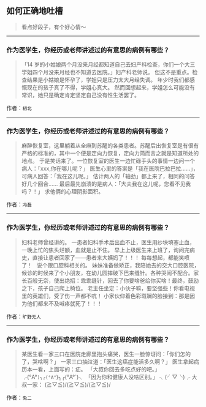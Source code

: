 ## 如何正确地吐槽

> 看点好段子，有个好心情～


 
---

### 作为医学生，你经历或老师讲述过的有意思的病例有哪些？

> 「14 岁的小姑娘两个月没来月经都知道自己去妇产科检查，你们一个大三学姐四个月没来月经也不知道去医院。」妇产科老师说。
> 但这不是重点。检查结果是小姑娘是怀孕了，学姐只是压力太大月经失调。
> 年少时我们都感慨现在的孩子真了不得，学姐心真大。
> 然而回想起来，学姐怎么可能没有常识，她只是确定肯定坚定自己没有性生活罢了。


作者：`初北`

---

### 作为医学生，你经历或老师讲述过的有意思的病例有哪些？

> 麻醉恢复室，这里躺着从全麻到苏醒的各类患者。苏醒后出恢复室是有很有严格的标准的，其中一个便是定向力恢复，定向力简而言之就是知道所处的地点。
> 于是笑话来了。一位恢复室的医生一边忙碌手头的事情一边问一个病人：「xxx,你在哪儿呢？」
> 医生心里的答案是「我在医院巴拉巴拉……」，
> 可病人回答：「我在这儿呢。」
> 估计两人的「轴劲」都上来了，相同的问答好几个回合……
> 最后最先崩溃的是病人：「大夫我在这儿呢，您看不见我吗？！」
> 求他俩的心理阴影面积。


作者：`冯磊`

---

### 作为医学生，你经历或老师讲述过的有意思的病例有哪些？

> 妇科老师曾经讲的。
> 一患者妇科手术后出血不止，医生用纱块填塞止血，一晚上忙的焦头烂额，血就是止不住。
> 早上上级医生来上班了，询问完病史，直接让患者回家了——患者来大姨妈了！！！
> 每每想起，都能笑喷了！
>  
> 说个跟口腔科相关的。
> 妹妹准备做矫正，我陪她去的交大口腔医院，候诊的时候来了个小朋友，在幼儿园摔破下巴来缝针。各种哭闹不配合。家长百般无奈，使出绝招：乖乖缝针，回去了你要啥爸给你买啥！最终，鼓励之下，孩子自己爬上椅位。
> 老主任坐定：小伙子嘛，要坚强些！你看电视里的英雄们，受了伤一声都不吭！
> 小家伙仰着色彩斑斓的脸接到：那是因为他们都来不及喊疼就死了！！！


作者：`旷野无人`

---

### 作为医学生，你经历或老师讲述过的有意思的病例有哪些？

> 某医生看一家三口在医院走廊里抱头痛哭，医生一脸惊讶问：「你们怎的了，哭啥啊？」
> 一家三口抽泣道：「医生这癌症能活多久啊？」
> 医生拿起病历本一看，上面写的：疝。
> 「大叔你回去多吃点好的吧。」
> ╭(°A°`)╮╭(°A°`)╮╭(°A°`)╮
> 「因为你和健康人没啥区别。」
> ╮(╯▽╰)╭
> 大叔一家：
> \(≧▽≦)/\(≧▽≦)/\(≧▽≦)/


作者：`兔二`